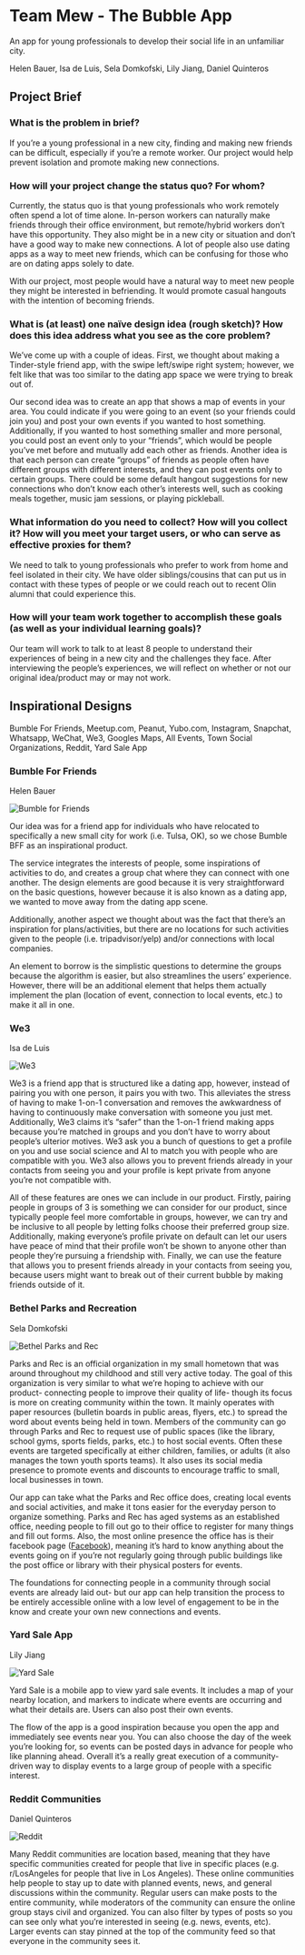 # Team Mew - The Bubble App

An app for young professionals to develop their social life in an unfamiliar
city.

Helen Bauer, Isa de Luis, Sela Domkofski, Lily Jiang, Daniel Quinteros

## Project Brief

### What is the problem in brief?

If you’re a young professional in a new city, finding and making new friends can
be difficult, especially if you’re a remote worker. Our project would help
prevent isolation and promote making new connections.

### How will your project change the status quo? For whom?

Currently, the status quo is that young professionals who work remotely often
spend a lot of time alone. In-person workers can naturally make friends through
their office environment, but remote/hybrid workers don’t have this opportunity.
They also might be in a new city or situation and don’t have a good way to make
new connections. A lot of people also use dating apps as a way to meet new
friends, which can be confusing for those who are on dating apps solely to date.

With our project, most people would have a natural way to meet new people they
might be interested in befriending. It would promote casual hangouts with the
intention of becoming friends.

### What is (at least) one naïve design idea (rough sketch)? How does this idea address what you see as the core problem?

We’ve come up with a couple of ideas. First, we thought about making a
Tinder-style friend app, with the swipe left/swipe right system; however, we
felt like that was too similar to the dating app space we were trying to break
out of.

Our second idea was to create an app that shows a map of events in your area.
You could indicate if you were going to an event (so your friends could join
you) and post your own events if you wanted to host something. Additionally, if
you wanted to host something smaller and more personal, you could post an event
only to your “friends”, which would be people you’ve met before and mutually add
each other as friends. Another idea is that each person can create “groups” of
friends as people often have different groups with different interests, and they
can post events only to certain groups. There could be some default hangout
suggestions for new connections who don’t know each other’s interests well, such
as cooking meals together, music jam sessions, or playing pickleball.

### What information do you need to collect? How will you collect it? How will you meet your target users, or who can serve as effective proxies for them?

We need to talk to young professionals who prefer to work from home and feel
isolated in their city. We have older siblings/cousins that can put us in
contact with these types of people or we could reach out to recent Olin alumni
that could experience this.

### How will your team work together to accomplish these goals (as well as your individual learning goals)?

Our team will work to talk to at least 8 people to understand their experiences
of being in a new city and the challenges they face. After interviewing the
people’s experiences, we will reflect on whether or not our original
idea/product may or may not work.

## Inspirational Designs

Bumble For Friends, Meetup.com, Peanut, Yubo.com, Instagram, Snapchat, Whatsapp,
WeChat, We3, Googles Maps, All Events, Town Social Organizations, Reddit, Yard
Sale App

### Bumble For Friends

Helen Bauer

![Bumble for Friends](/mew/media/bumble_for_friends.jpg)

Our idea was for a friend app for individuals who have relocated to specifically
a new small city for work (i.e. Tulsa, OK), so we chose Bumble BFF as an
inspirational product.

The service integrates the interests of people, some inspirations of activities
to do, and creates a group chat where they can connect with one another. The
design elements are good because it is very straightforward on the basic
questions, however because it is also known as a dating app, we wanted to move
away from the dating app scene.

Additionally, another aspect we thought about was the fact that there’s an
inspiration for plans/activities, but there are no locations for such activities
given to the people (i.e. tripadvisor/yelp) and/or connections with local
companies.

An element to borrow is the simplistic questions to determine the groups because
the algorithm is easier, but also streamlines the users’ experience. However,
there will be an additional element that helps them actually implement the plan
(location of event, connection to local events, etc.) to make it all in one.

### We3

Isa de Luis

![We3](/mew/media/we3.jpg)

We3 is a friend app that is structured like a dating app, however, instead of
pairing you with one person, it pairs you with two. This alleviates the stress
of having to make 1-on-1 conversation and removes the awkwardness of having to
continuously make conversation with someone you just met. Additionally, We3
claims it’s “safer” than the 1-on-1 friend making apps because you’re matched in
groups and you don’t have to worry about people’s ulterior motives. We3 ask you
a bunch of questions to get a profile on you and use social science and AI to
match you with people who are compatible with you. We3 also allows you to
prevent friends already in your contacts from seeing you and your profile is
kept private from anyone you’re not compatible with.

All of these features are ones we can include in our product. Firstly, pairing
people in groups of 3 is something we can consider for our product, since
typically people feel more comfortable in groups, however, we can try and be
inclusive to all people by letting folks choose their preferred group size.
Additionally, making everyone’s profile private on default can let our users
have peace of mind that their profile won’t be shown to anyone other than people
they’re pursuing a friendship with. Finally, we can use the feature that allows
you to present friends already in your contacts from seeing you, because users
might want to break out of their current bubble by making friends outside of it.

### Bethel Parks and Recreation

Sela Domkofski

![Bethel Parks and Rec](/mew/media/bethel_parks_and_rec.jpg)

Parks and Rec is an official organization in my small hometown that was around
throughout my childhood and still very active today. The goal of this
organization is very similar to what we’re hoping to achieve with our product-
connecting people to improve their quality of life- though its focus is more on
creating community within the town. It mainly operates with paper resources
(bulletin boards in public areas, flyers, etc.) to spread the word about events
being held in town. Members of the community can go through Parks and Rec to
request use of public spaces (like the library, school gyms, sports fields,
parks, etc.) to host social events. Often these events are targeted specifically
at either children, families, or adults (it also manages the town youth sports
teams). It also uses its social media presence to promote events and discounts
to encourage traffic to small, local businesses in town.

Our app can take what the Parks and Rec office does, creating local events and
social activities, and make it tons easier for the everyday person to organize
something. Parks and Rec has aged systems as an established office, needing
people to fill out go to their office to register for many things and fill out
forms. Also, the most online presence the office has is their facebook page
([Facebook](https://www.facebook.com/people/Bethel-Parks-and-Recreation/100057381523314/)),
meaning it’s hard to know anything about the events going on if you’re not
regularly going through public buildings like the post office or library with
their physical posters for events.

The foundations for connecting people in a community through social events are
already laid out- but our app can help transition the process to be entirely
accessible online with a low level of engagement to be in the know and create
your own new connections and events.

### Yard Sale App

Lily Jiang

![Yard Sale](/mew/media/yard_sale.jpg)

Yard Sale is a mobile app to view yard sale events. It includes a map of your
nearby location, and markers to indicate where events are occurring and what
their details are. Users can also post their own events.

The flow of the app is a good inspiration because you open the app and
immediately see events near you. You can also choose the day of the week you’re
looking for, so events can be posted days in advance for people who like
planning ahead. Overall it’s a really great execution of a community-driven way
to display events to a large group of people with a specific interest.

### Reddit Communities

Daniel Quinteros

![Reddit](/mew/media/reddit.jpg)

Many Reddit communities are location based, meaning that they have specific
communities created for people that live in specific places (e.g. r/LosAngeles
for people that live in Los Angeles). These online communities help people to
stay up to date with planned events, news, and general discussions within the
community. Regular users can make posts to the entire community, while
moderators of the community can ensure the online group stays civil and
organized. You can also filter by types of posts so you can see only what you’re
interested in seeing (e.g. news, events, etc). Larger events can stay pinned at
the top of the community feed so that everyone in the community sees it.
